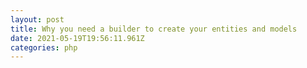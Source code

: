 ```yaml
---
layout: post
title: Why you need a builder to create your entities and models
date: 2021-05-19T19:56:11.961Z
categories: php
---
```


